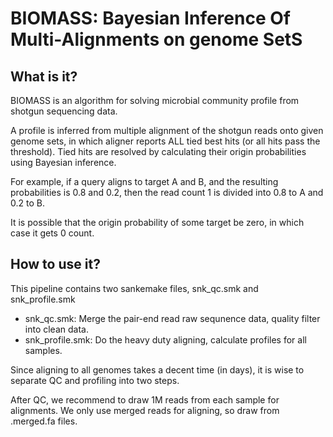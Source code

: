 # BIOMASS: Bayesian Inference Of Multi-Alignments on genome SetS

## What is it?
BIOMASS is an algorithm for solving microbial community profile from shotgun sequencing data.

A profile is inferred from multiple alignment of the shotgun reads onto given genome sets, in which aligner reports ALL tied best hits (or all hits pass the threshold). Tied hits are resolved by calculating their origin probabilities using Bayesian inference. 

For example, if a query aligns to target A and B, and the resulting probabilities is 0.8 and 0.2, then the read count 1 is divided into 0.8 to A and 0.2 to B.

It is possible that the origin probability of some target be zero, in which case it gets 0 count.

## How to use it?
This pipeline contains two sankemake files, snk_qc.smk and snk_profile.smk
* snk_qc.smk: Merge the pair-end read raw sequnence data, quality filter into clean data.
* snk_profile.smk: Do the heavy duty aligning, calculate profiles for all samples.

Since aligning to all genomes takes a decent time (in days), it is wise to separate QC and profiling into two steps.

After QC, we recommend to draw 1M reads from each sample for alignments. We only use merged reads for aligning, so draw from .merged.fa files.
